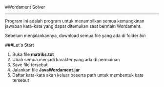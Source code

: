 #Wordament Solver

---
Program ini adalah program untuk menampilkan semua kemungkinan jawaban kata-kata yang dapat ditemukan saat bermain Wordament.

Sebelum menjalankannya, download semua file yang ada di folder _bin_

###Let's Start
1. Buka file **matriks.txt** 
2. Ubah semua menjadi karakter yang ada di permainan
3. Save file tersebut
4. Jalankan file **JavaWordament.jar**
5. Daftar kata-kata akan keluar beserta path untuk membentuk kata tersebut
